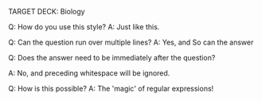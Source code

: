 TARGET DECK: Biology

Q: How do you use this style?
A: Just like this.
<!--ID: 1690713624347-->


Q: Can the question
run over multiple lines?
A: Yes, and
So can the answer
<!--ID: 1690713624365-->


Q: Does the answer need to be immediately after the question?


A: No, and preceding whitespace will be ignored.
<!--ID: 1690713624374-->


Q: How is this possible?
A: The 'magic' of regular expressions!
<!--ID: 1690713624382-->
